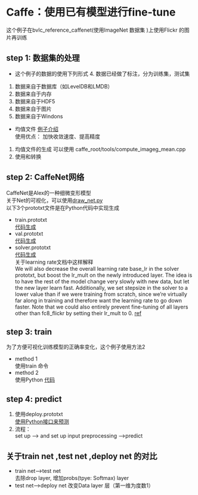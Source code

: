 # Caffe：使用已有模型进行fine-tune
这个例子在bvlc_reference_caffenet(使用ImageNet 数据集 )上使用Flickr 的图片再训练
## step 1: 数据集的处理
* 这个例子的数据的使用下列形式 4. 数据已经做了标注，分为训练集，测试集
1. 数据来自于数据库（如LevelDB和LMDB）
2. 数据来自于内存
3. 数据来自于HDF5
4. 数据来自于图片
5. 数据来自于Windons
* 均值文件 [例子介绍](http://nbviewer.jupyter.org/github/BVLC/caffe/blob/master/examples/00-classification.ipynb)  
使用优点： 加快收敛速度、提高精度
1. 均值文件的生成
可以使用 caffe_root/tools/compute_imageg_mean.cpp
2. 使用和转换
## step 2: CaffeNet网络
CaffeNet是Alex的一种细微变形模型  
关于Net的可视化，可以使用[draw_net.py](../../python/draw_net.py)   
以下3个prototxt文件是在Python代码中实现生成  
* train.prototxt  
[代码生成](./CaffeNet.py)
* val.prototxt  
[代码生成](./CaffeNet.py)
* solver.prototxt  
[代码生成](./Solver.py)  
关于learning rate文档中这样解释  
We will also decrease the overall learning rate base_lr in the solver prototxt, but boost the lr_mult on the newly introduced layer. The idea is to have the rest of the model change very slowly with new data, but let the new layer learn fast. Additionally, we set stepsize in the solver to a lower value than if we were training from scratch, since we’re virtually far along in training and therefore want the learning rate to go down faster. Note that we could also entirely prevent fine-tuning of all layers other than fc8_flickr by setting their lr_mult to 0. [ref](http://caffe.berkeleyvision.org/gathered/examples/finetune_flickr_style.html)
## step 3: train
为了方便可视化训练模型的正确率变化，这个例子使用方法2
* method 1  
使用train 命令
* method 2  
使用Python [代码](./train.py)
## step 4: predict
1. 使用deploy.prototxt  
[使用Python接口来预测](./predictImg.py)  
2. 流程：  
set up --> and set up input preprocessing -->predict

## 关于train net ,test net ,deploy net 的对比
* train net-->test net  
去除drop layer, 增加probs(tpye: Softmax) layer
* test net-->deploy net
改变Data layer 层（第一维为度数1）

